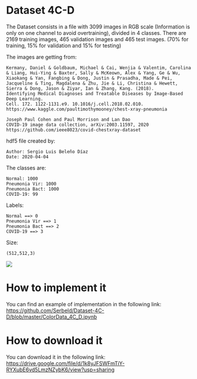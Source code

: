 # Dataset 4C-D

The Dataset consists in a file with 3099 images in RGB scale  (Information is only on one channel to avoid overtraining), divided in 4 classes. There are 2169 training images, 465 validation images and 465 test images. (70% for training, 15% for validation and 15% for testing)

The images are getting from:

    Kermany, Daniel & Goldbaum, Michael & Cai, Wenjia & Valentim, Carolina & Liang, Hui-Ying & Baxter, Sally & McKeown, Alex & Yang, Ge & Wu, Xiaokang & Yan, Fangbing & Dong, Justin & Prasadha, Made & Pei, Jacqueline & Ting, Magdalena & Zhu, Jie & Li, Christina & Hewett, Sierra & Dong, Jason & Ziyar, Ian & Zhang, Kang. (2018). 
    Identifying Medical Diagnoses and Treatable Diseases by Image-Based Deep Learning. 
    Cell. 172. 1122-1131.e9. 10.1016/j.cell.2018.02.010. 
    https://www.kaggle.com/paultimothymooney/chest-xray-pneumonia 
    
    Joseph Paul Cohen and Paul Morrison and Lan Dao
    COVID-19 image data collection, arXiv:2003.11597, 2020
    https://github.com/ieee8023/covid-chestxray-dataset

hdf5 file created by:

    Author: Sergio Luis Beleño Díaz
    Date: 2020-04-04

The classes are:

    Normal: 1000
    Pneumonia Vir: 1000
    Pneumonia Bact: 1000
    COVID-19: 99

Labels:

    Normal ==> 0
    Pneumonia Vir ==> 1
    Pneumonia Bact ==> 2
    COVID-19 ==> 3
    
Size:

    (512,512,3)
    

<img src="índice_2.png" />


# How to implement it

You can find an example of implementation in the following link: 
https://github.com/Serbeld/Dataset-4C-D/blob/master/ColorData_4C_D.ipynb

# How to download it

You can download it in the following link: 
https://drive.google.com/file/d/1k8yJFSWFmTiY-RYXubE6vd5LmzNZybK6/view?usp=sharing
